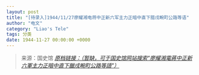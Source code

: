 ```yaml
---
layout: post
title: "[待录入]1944/11/27廖耀湘电蒋中正新六军主力正暗中直下腊戌畹町公路等语"
author: "电文"
category: "Liao's Tele"
tags: 分类
date: 1944-11-27 00:00:00 +0000
---
```

> 来源：国史馆 [*原档链接：（暂缺，可于国史馆网站搜索“廖耀湘電蔣中正新六軍主力正暗中直下臘戌畹町公路等語”）*]()
